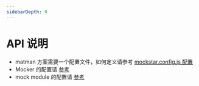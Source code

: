 ```yaml
---
sidebarDepth: 0
---
```


# API 说明


- matman 方案需要一个配置文件，如何定义请参考 [mockstar.config.js 配置](./mockstar-config.md)
- Mocker 的配置请 [参考](./mockstar)
- mock module 的配置请 [参考](./mocker-module)

